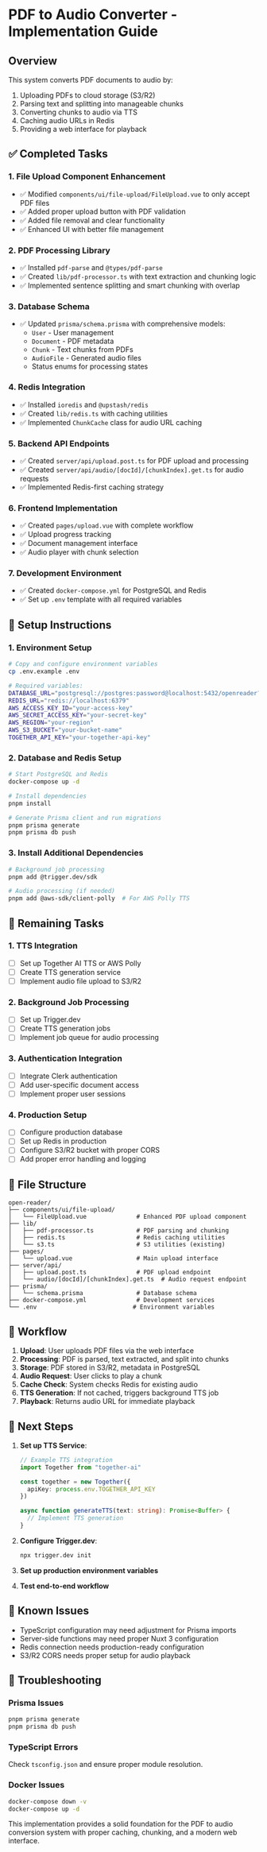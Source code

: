 # PDF to Audio Converter - Implementation Guide

## Overview

This system converts PDF documents to audio by:
1. Uploading PDFs to cloud storage (S3/R2)
2. Parsing text and splitting into manageable chunks
3. Converting chunks to audio via TTS
4. Caching audio URLs in Redis
5. Providing a web interface for playback

## ✅ Completed Tasks

### 1. File Upload Component Enhancement
- ✅ Modified `components/ui/file-upload/FileUpload.vue` to only accept PDF files
- ✅ Added proper upload button with PDF validation
- ✅ Added file removal and clear functionality
- ✅ Enhanced UI with better file management

### 2. PDF Processing Library
- ✅ Installed `pdf-parse` and `@types/pdf-parse`
- ✅ Created `lib/pdf-processor.ts` with text extraction and chunking logic
- ✅ Implemented sentence splitting and smart chunking with overlap

### 3. Database Schema
- ✅ Updated `prisma/schema.prisma` with comprehensive models:
  - `User` - User management
  - `Document` - PDF metadata
  - `Chunk` - Text chunks from PDFs
  - `AudioFile` - Generated audio files
  - Status enums for processing states

### 4. Redis Integration
- ✅ Installed `ioredis` and `@upstash/redis`
- ✅ Created `lib/redis.ts` with caching utilities
- ✅ Implemented `ChunkCache` class for audio URL caching

### 5. Backend API Endpoints
- ✅ Created `server/api/upload.post.ts` for PDF upload and processing
- ✅ Created `server/api/audio/[docId]/[chunkIndex].get.ts` for audio requests
- ✅ Implemented Redis-first caching strategy

### 6. Frontend Implementation
- ✅ Created `pages/upload.vue` with complete workflow
- ✅ Upload progress tracking
- ✅ Document management interface
- ✅ Audio player with chunk selection

### 7. Development Environment
- ✅ Created `docker-compose.yml` for PostgreSQL and Redis
- ✅ Set up `.env` template with all required variables

## 🔧 Setup Instructions

### 1. Environment Setup

```bash
# Copy and configure environment variables
cp .env.example .env

# Required variables:
DATABASE_URL="postgresql://postgres:password@localhost:5432/openreader?schema=public"
REDIS_URL="redis://localhost:6379"
AWS_ACCESS_KEY_ID="your-access-key"
AWS_SECRET_ACCESS_KEY="your-secret-key"
AWS_REGION="your-region"
AWS_S3_BUCKET="your-bucket-name"
TOGETHER_API_KEY="your-together-api-key"
```

### 2. Database and Redis Setup

```bash
# Start PostgreSQL and Redis
docker-compose up -d

# Install dependencies
pnpm install

# Generate Prisma client and run migrations
pnpm prisma generate
pnpm prisma db push
```

### 3. Install Additional Dependencies

```bash
# Background job processing
pnpm add @trigger.dev/sdk

# Audio processing (if needed)
pnpm add @aws-sdk/client-polly  # For AWS Polly TTS
```

## 🚧 Remaining Tasks

### 1. TTS Integration
- [ ] Set up Together AI TTS or AWS Polly
- [ ] Create TTS generation service
- [ ] Implement audio file upload to S3/R2

### 2. Background Job Processing
- [ ] Set up Trigger.dev
- [ ] Create TTS generation jobs
- [ ] Implement job queue for audio processing

### 3. Authentication Integration
- [ ] Integrate Clerk authentication
- [ ] Add user-specific document access
- [ ] Implement proper user sessions

### 4. Production Setup
- [ ] Configure production database
- [ ] Set up Redis in production
- [ ] Configure S3/R2 bucket with proper CORS
- [ ] Add proper error handling and logging

## 📁 File Structure

```
open-reader/
├── components/ui/file-upload/
│   └── FileUpload.vue              # Enhanced PDF upload component
├── lib/
│   ├── pdf-processor.ts            # PDF parsing and chunking
│   ├── redis.ts                    # Redis caching utilities
│   └── s3.ts                       # S3 utilities (existing)
├── pages/
│   └── upload.vue                  # Main upload interface
├── server/api/
│   ├── upload.post.ts              # PDF upload endpoint
│   └── audio/[docId]/[chunkIndex].get.ts  # Audio request endpoint
├── prisma/
│   └── schema.prisma               # Database schema
├── docker-compose.yml              # Development services
└── .env                           # Environment variables
```

## 🔄 Workflow

1. **Upload**: User uploads PDF files via the web interface
2. **Processing**: PDF is parsed, text extracted, and split into chunks
3. **Storage**: PDF stored in S3/R2, metadata in PostgreSQL
4. **Audio Request**: User clicks to play a chunk
5. **Cache Check**: System checks Redis for existing audio
6. **TTS Generation**: If not cached, triggers background TTS job
7. **Playback**: Returns audio URL for immediate playback

## 🎯 Next Steps

1. **Set up TTS Service**:
   ```typescript
   // Example TTS integration
   import Together from "together-ai"
   
   const together = new Together({
     apiKey: process.env.TOGETHER_API_KEY
   })
   
   async function generateTTS(text: string): Promise<Buffer> {
     // Implement TTS generation
   }
   ```

2. **Configure Trigger.dev**:
   ```bash
   npx trigger.dev init
   ```

3. **Set up production environment variables**

4. **Test end-to-end workflow**

## 🐛 Known Issues

- TypeScript configuration may need adjustment for Prisma imports
- Server-side functions may need proper Nuxt 3 configuration
- Redis connection needs production-ready configuration
- S3/R2 CORS needs proper setup for audio playback

## 🔧 Troubleshooting

### Prisma Issues
```bash
pnpm prisma generate
pnpm prisma db push
```

### TypeScript Errors
Check `tsconfig.json` and ensure proper module resolution.

### Docker Issues
```bash
docker-compose down -v
docker-compose up -d
```

This implementation provides a solid foundation for the PDF to audio conversion system with proper caching, chunking, and a modern web interface.